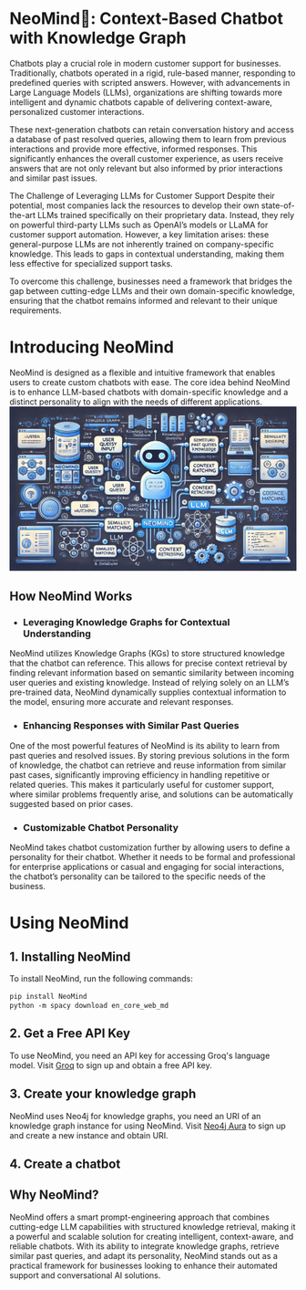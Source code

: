 # NeoMind🧠: Context-Based Chatbot with Knowledge Graph

Chatbots play a crucial role in modern customer support for businesses. Traditionally, chatbots operated in a rigid, rule-based manner, responding to predefined queries with scripted answers. However, with advancements in Large Language Models (LLMs), organizations are shifting towards more intelligent and dynamic chatbots capable of delivering context-aware, personalized customer interactions.

These next-generation chatbots can retain conversation history and access a database of past resolved queries, allowing them to learn from previous interactions and provide more effective, informed responses. This significantly enhances the overall customer experience, as users receive answers that are not only relevant but also informed by prior interactions and similar past issues.

The Challenge of Leveraging LLMs for Customer Support
Despite their potential, most companies lack the resources to develop their own state-of-the-art LLMs trained specifically on their proprietary data. Instead, they rely on powerful third-party LLMs such as OpenAI’s models or LLaMA for customer support automation. However, a key limitation arises: these general-purpose LLMs are not inherently trained on company-specific knowledge. This leads to gaps in contextual understanding, making them less effective for specialized support tasks.

To overcome this challenge, businesses need a framework that bridges the gap between cutting-edge LLMs and their own domain-specific knowledge, ensuring that the chatbot remains informed and relevant to their unique requirements.

# Introducing NeoMind
NeoMind is designed as a flexible and intuitive framework that enables users to create custom chatbots with ease. The core idea behind NeoMind is to enhance LLM-based chatbots with domain-specific knowledge and a distinct personality to align with the needs of different applications.
![alt text](https://github.com/Siddartha25/NeoMind/blob/main/Neomind.png?raw=true)
## How NeoMind Works
- ### Leveraging Knowledge Graphs for Contextual Understanding
NeoMind utilizes Knowledge Graphs (KGs) to store structured knowledge that the chatbot can reference. This allows for precise context retrieval by finding relevant information based on semantic similarity between incoming user queries and existing knowledge. Instead of relying solely on an LLM’s pre-trained data, NeoMind dynamically supplies contextual information to the model, ensuring more accurate and relevant responses.

- ### Enhancing Responses with Similar Past Queries
One of the most powerful features of NeoMind is its ability to learn from past queries and resolved issues. By storing previous solutions in the form of knowledge, the chatbot can retrieve and reuse information from similar past cases, significantly improving efficiency in handling repetitive or related queries. This makes it particularly useful for customer support, where similar problems frequently arise, and solutions can be automatically suggested based on prior cases.

- ### Customizable Chatbot Personality
NeoMind takes chatbot customization further by allowing users to define a personality for their chatbot. Whether it needs to be formal and professional for enterprise applications or casual and engaging for social interactions, the chatbot’s personality can be tailored to the specific needs of the business.

# Using NeoMind

## 1. Installing NeoMind
To install NeoMind, run the following commands:
```
pip install NeoMind
python -m spacy download en_core_web_md
```
## 2. Get a Free API Key
To use NeoMind, you need an API key for accessing Groq's language model.
Visit [Groq](https://groq.com/) to sign up and obtain a free API key.

## 3. Create your knowledge graph
NeoMind uses Neo4j for knowledge graphs, you need an URI of an knowledge graph instance for using NeoMind.
Visit [Neo4j Aura](https://neo4j.com/product/auradb/) to sign up and create a new instance and obtain URI.

## 4. Create a chatbot

## Why NeoMind?
NeoMind offers a smart prompt-engineering approach that combines cutting-edge LLM capabilities with structured knowledge retrieval, making it a powerful and scalable solution for creating intelligent, context-aware, and reliable chatbots. With its ability to integrate knowledge graphs, retrieve similar past queries, and adapt its personality, NeoMind stands out as a practical framework for businesses looking to enhance their automated support and conversational AI solutions.
